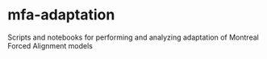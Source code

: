 # mfa-adaptation
Scripts and notebooks for performing and analyzing adaptation of Montreal Forced Alignment models
